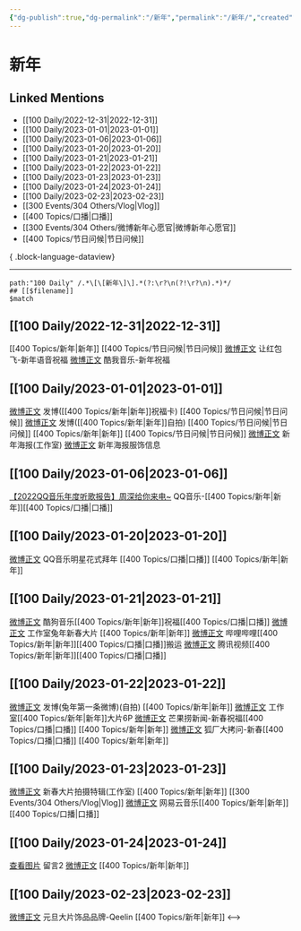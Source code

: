 ```yaml
---
{"dg-publish":true,"dg-permalink":"/新年","permalink":"/新年/","created":"2023-01-04T10:46:01.000+08:00","updated":"2023-08-24T19:53:56.692+08:00"}
---
```


# 新年

## Linked Mentions
- [[100 Daily/2022-12-31\|2022-12-31]]
- [[100 Daily/2023-01-01\|2023-01-01]]
- [[100 Daily/2023-01-06\|2023-01-06]]
- [[100 Daily/2023-01-20\|2023-01-20]]
- [[100 Daily/2023-01-21\|2023-01-21]]
- [[100 Daily/2023-01-22\|2023-01-22]]
- [[100 Daily/2023-01-23\|2023-01-23]]
- [[100 Daily/2023-01-24\|2023-01-24]]
- [[100 Daily/2023-02-23\|2023-02-23]]
- [[300 Events/304 Others/Vlog\|Vlog]]
- [[400 Topics/口播\|口播]]
- [[300 Events/304 Others/微博新年心愿官\|微博新年心愿官]]
- [[400 Topics/节日问候\|节日问候]]

{ .block-language-dataview}

---

```expander
path:"100 Daily" /.*\[\[新年\]\].*(?:\r?\n(?!\r?\n).*)*/
## [[$filename]]
$match
```
## [[100 Daily/2022-12-31\|2022-12-31]]
[[400 Topics/新年\|新年]] [[400 Topics/节日问候\|节日问候]]
[微博正文](https://m.weibo.cn/3912522941/4852838829657595) 让红包飞-新年语音祝福
[微博正文](https://m.weibo.cn/1738434147/4852843875407244) 酷我音乐-新年祝福
## [[100 Daily/2023-01-01\|2023-01-01]]
[微博正文](https://m.weibo.cn/1736988591/4852890809667266) 发博([[400 Topics/新年\|新年]]祝福卡) [[400 Topics/节日问候\|节日问候]]
[微博正文](https://m.weibo.cn/1736988591/4852899023422373) 发博([[400 Topics/新年\|新年]]自拍) [[400 Topics/节日问候\|节日问候]]
[[400 Topics/新年\|新年]] [[400 Topics/节日问候\|节日问候]]
[微博正文](https://m.weibo.cn/7478855230/4853032364279292) 新年海报(工作室)
[微博正文](https://m.weibo.cn/7710473200/4853048826398847) 新年海报服饰信息
## [[100 Daily/2023-01-06\|2023-01-06]]
[【2022QQ音乐年度听歌报告】周深给你来电~](https://weibo.cn/sinaurl?u=https%3A%2F%2Fc.y.qq.com%2Fbase%2Ffcgi-bin%2Fu%3F__%3DxQfioYCmcOoh) QQ音乐-[[400 Topics/新年\|新年]][[400 Topics/口播\|口播]]
## [[100 Daily/2023-01-20\|2023-01-20]]
[微博正文](https://m.weibo.cn/2169129705/4859948390158070) QQ音乐明星花式拜年 [[400 Topics/口播\|口播]] [[400 Topics/新年\|新年]]
## [[100 Daily/2023-01-21\|2023-01-21]]
[微博正文](https://m.weibo.cn/1665103091/4860384798578411) 酷狗音乐[[400 Topics/新年\|新年]]祝福[[400 Topics/口播\|口播]]
[微博正文](https://m.weibo.cn/7478855230/4860378515511828) 工作室兔年新春大片 [[400 Topics/新年\|新年]]
[微博正文](https://m.weibo.cn/7495641082/4860334022334637) 哔哩哔哩[[400 Topics/新年\|新年]][[400 Topics/口播\|口播]]搬运
[微博正文](https://m.weibo.cn/2591595652/4860311352115375) 腾讯视频[[400 Topics/新年\|新年]][[400 Topics/口播\|口播]]
## [[100 Daily/2023-01-22\|2023-01-22]]
[微博正文](https://m.weibo.cn/1736988591/4860499341087131) 发博(兔年第一条微博)(自拍) [[400 Topics/新年\|新年]]
[微博正文](https://m.weibo.cn/7478855230/4860499311201137) 工作室[[400 Topics/新年\|新年]]大片6P
[微博正文](https://m.weibo.cn/5337758780/4860689280141534) 芒果捞新闻-新春祝福[[400 Topics/口播\|口播]] [[400 Topics/新年\|新年]]
[微博正文](https://m.weibo.cn/6525010965/4860711022624898) 狐厂大拷问-新春[[400 Topics/口播\|口播]] [[400 Topics/新年\|新年]]
## [[100 Daily/2023-01-23\|2023-01-23]]
[微博正文](https://m.weibo.cn/7478855230/4861126845928513) 新春大片拍摄特辑(工作室) [[400 Topics/新年\|新年]] [[300 Events/304 Others/Vlog\|Vlog]]
[微博正文](https://m.weibo.cn/1721030997/4860680513258987) 网易云音乐[[400 Topics/新年\|新年]][[400 Topics/口播\|口播]]
## [[100 Daily/2023-01-24\|2023-01-24]]
[查看图片](https://wx3.sinaimg.cn/large/0088n2Pggy1haf3j4659ej30u00x6afl.jpg) 留言2 [微博正文](https://m.weibo.cn/1736988591/4861067861426482) [[400 Topics/新年\|新年]]
## [[100 Daily/2023-02-23\|2023-02-23]]
[微博正文](https://m.weibo.cn/2911940961/4872400564388289) 元旦大片饰品品牌-Qeelin [[400 Topics/新年\|新年]]
<-->